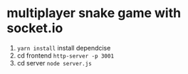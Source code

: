 # multiplayer snake game with socket.io
1. `yarn install` install dependcise
2. cd frontend `http-server -p 3001`
3. cd server `node server.js`
